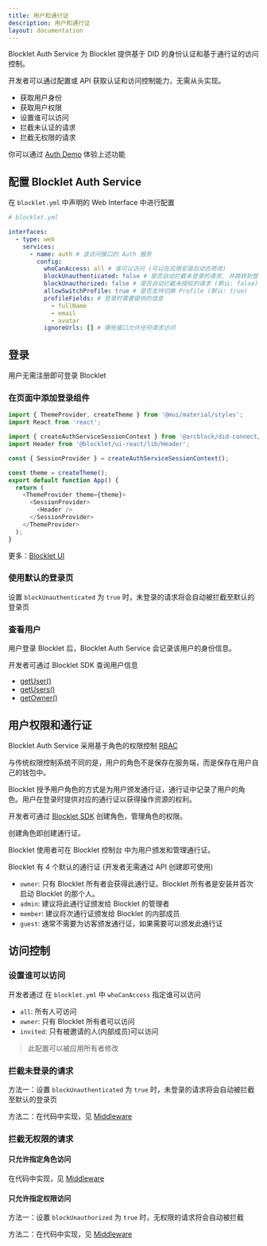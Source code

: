 ```yaml
---
title: 用户和通行证
description: 用户和通行证
layout: documentation
---
```


Blocklet Auth Service 为 Blocklet 提供基于 DID 的身份认证和基于通行证的访问控制。

开发者可以通过配置或 API 获取认证和访问控制能力，无需从头实现。

- 获取用户身份
- 获取用户权限
- 设置谁可以访问
- 拦截未认证的请求
- 拦截无权限的请求

你可以通过 [Auth Demo](/samples/auth-demo) 体验上述功能

## 配置 Blocklet Auth Service

在 `blocklet.yml` 中声明的 Web Interface 中进行配置

```yml
# blocklet.yml

interfaces:
  - type: web
    services:
      - name: auth # 该访问接口的 Auth 服务
        config:
          whoCanAccess: all # 谁可以访问 (可以在应用安装后动态修改)
          blockUnauthenticated: false # 是否自动拦截未登录的请求, 并跳转到登录页 (默认: false)
          blockUnauthorized: false # 是否自动拦截未授权的请求 (默认: false)
          allowSwitchProfile: true # 是否支持切换 Profile (默认: true)
          profileFields: # 登录时需要提供的信息
            - fullName
            - email
            - avatar
          ignoreUrls: [] # 哪些接口允许任何请求访问
```

## 登录

用户无需注册即可登录 Blocklet

### 在页面中添加登录组件

```js
import { ThemeProvider, createTheme } from '@mui/material/styles';
import React from 'react';

import { createAuthServiceSessionContext } from '@arcblock/did-connect/lib/Session';
import Header from '@blocklet/ui-react/lib/Header';

const { SessionProvider } = createAuthServiceSessionContext();

const theme = createTheme();
export default function App() {
  return (
    <ThemeProvider theme={theme}>
      <SessionProvider>
        <Header />
      </SessionProvider>
    </ThemeProvider>
  );
}
```

更多：[Blocklet UI](/development/blocklet-ui-usage)

### 使用默认的登录页

设置 `blockUnauthenticated` 为 `true` 时，未登录的请求将会自动被拦截至默认的登录页

### 查看用户

用户登录 Blocklet 后，Blocklet Auth Service 会记录该用户的身份信息。

开发者可通过 Blocklet SDK 查询用户信息

- [getUser()](/reference/blocklet-sdk#getUser)
- [getUsers()](/reference/blocklet-sdk#getUsers)
- [getOwner()](/reference/blocklet-sdk#getOwner)

## 用户权限和通行证

Blocklet Auth Service 采用基于角色的权限控制 [RBAC](https://en.wikipedia.org/wiki/Role-based_access_control)

与传统权限控制系统不同的是，用户的角色不是保存在服务端，而是保存在用户自己的钱包中。

Blocklet 授予用户角色的方式是为用户颁发通行证，通行证中记录了用户的角色。用户在登录时提供对应的通行证以获得操作资源的权利。

开发者可通过 [Blocklet SDK](/reference/blocklet-sdk#Auth) 创建角色，管理角色的权限。

创建角色即创建通行证。

Blocklet 使用者可在 Blocklet 控制台 中为用户颁发和管理通行证。

Blocklet 有 4 个默认的通行证 (开发者无需通过 API 创建即可使用)

- `owner`: 只有 Blocklet 所有者会获得此通行证。Blocklet 所有者是安装并首次启动 Blocklet 的那个人。
- `admin`: 建议将此通行证颁发给 Blocklet 的管理者
- `member`: 建议将次通行证颁发给 Blocklet 的内部成员
- `guest`: 通常不需要为访客颁发通行证，如果需要可以颁发此通行证

## 访问控制

### 设置谁可以访问

开发者通过 在 `blocklet.yml` 中 `whoCanAccess` 指定谁可以访问

- `all`: 所有人可访问
- `owner`: 只有 Blocklet 所有者可以访问
- `invited`: 只有被邀请的人(内部成员)可以访问

> 此配置可以被应用所有者修改

### 拦截未登录的请求

方法一：设置 `blockUnauthenticated` 为 `true` 时，未登录的请求将会自动被拦截至默认的登录页

方法二：在代码中实现，见 [Middleware](/reference/blocklet-sdk#Middlewares)

### 拦截无权限的请求

#### 只允许指定角色访问

在代码中实现，见 [Middleware](/reference/blocklet-sdk#Middlewares)

#### 只允许指定权限访问

方法一：设置 `blockUnauthorized` 为 `true` 时，无权限的请求将会自动被拦截

方法二：在代码中实现，见 [Middleware](/reference/blocklet-sdk#Middlewares)
